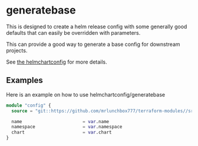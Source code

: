 # generatebase

This is designed to create a helm release config with some generally good defaults that can easily be overridden with parameters.

This can provide a good way to generate a base config for downstream projects.

See [the helmchartconfig](/src/helmchartconfig/) for more details.

## Examples

Here is an example on how to use helmchartconfig/generatebase

```terraform
module "config" {
  source = "git::https://github.com/mrlunchbox777/terraform-modules//src/helmchartconfig/generatebase?ref=helmchartconfig/generatebase/1.0.0"

  name                       = var.name
  namespace                  = var.namespace
  chart                      = var.chart
}
```
